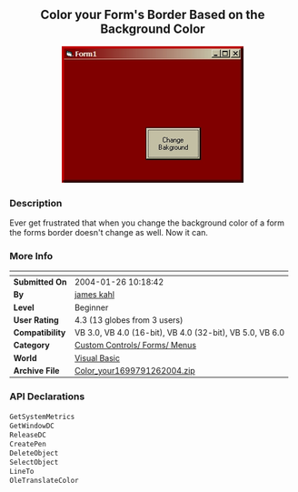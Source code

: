 ﻿<div align="center">

## Color your Form's Border Based on the Background Color

<img src="PIC200412611552288.JPG">
</div>

### Description

Ever get frustrated that when you change the background color of a form the forms border doesn't change as well. Now it can.
 
### More Info
 


<span>             |<span>
---                |---
**Submitted On**   |2004-01-26 10:18:42
**By**             |[james kahl](https://github.com/Planet-Source-Code/PSCIndex/blob/master/ByAuthor/james-kahl.md)
**Level**          |Beginner
**User Rating**    |4.3 (13 globes from 3 users)
**Compatibility**  |VB 3\.0, VB 4\.0 \(16\-bit\), VB 4\.0 \(32\-bit\), VB 5\.0, VB 6\.0
**Category**       |[Custom Controls/ Forms/  Menus](https://github.com/Planet-Source-Code/PSCIndex/blob/master/ByCategory/custom-controls-forms-menus__1-4.md)
**World**          |[Visual Basic](https://github.com/Planet-Source-Code/PSCIndex/blob/master/ByWorld/visual-basic.md)
**Archive File**   |[Color\_your1699791262004\.zip](https://github.com/Planet-Source-Code/james-kahl-color-your-form-s-border-based-on-the-background-color__1-51252/archive/master.zip)

### API Declarations

```
GetSystemMetrics
GetWindowDC
ReleaseDC
CreatePen
DeleteObject
SelectObject
LineTo
OleTranslateColor
```





